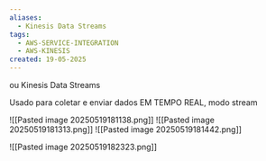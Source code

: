 ```yaml
---
aliases:
  - Kinesis Data Streams
tags:
  - AWS-SERVICE-INTEGRATION
  - AWS-KINESIS
created: 19-05-2025
---
```

ou Kinesis Data Streams

Usado para coletar e enviar dados EM TEMPO REAL, modo stream

![[Pasted image 20250519181138.png]]
![[Pasted image 20250519181313.png]]
![[Pasted image 20250519181442.png]]


![[Pasted image 20250519182323.png]]
